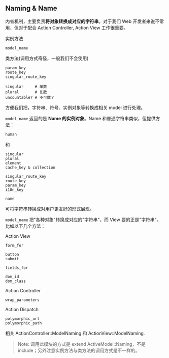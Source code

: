 ## Naming & Name

内省机制，主要负责**将对象转换成对应的字符串**。对于我们 Web 开发者来说不常用，但对于配合 Action Controller, Action View 工作很重要。

实例方法

```
model_name
```

类方法(调用方式奇怪，一般我们不会使用)

```
param_key
route_key
singular_route_key

singular     # 单数
plural       # 复数
uncountable? # 不可数？
```

方便我们把，字符串、符号、实例对象等转换成相关 model 进行处理。

`model_name` 返回的是 **Name 的实例对象**。Name 和普通字符串类似，但提供方法：

```
human
```

和

```
singular
plural
element
cache_key & collection

singular_route_key
route_key
param_key
i18n_key

name
```

可将字符串转换成对用户更友好的形式展现。

`model_name` 把"各种对象"转换成对应的"字符串"，而 View 要的正是"字符串"。比如以下几个方法：

Action View

```
form_for

button
submit

fields_for

dom_id
dom_class
```

Action Controller

```
wrap_parameters
```

Action Dispatch

```
polymorphic_url
polymorphic_path
```

相关 ActionController::ModelNaming 和 ActionView::ModelNaming.

> Note: 调用此模块的方式是 extend ActiveModel::Naming，不是 include；另外注意实例方法与类方法的调用方式是不一样的。
